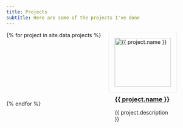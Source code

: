 ```yaml
---
title: Projects
subtitle: Here are some of the projects I've done
---
```

<style>
  .projects-container {
    display: flex;
    flex-wrap: wrap;
    gap: 20px; /* Adjust the gap between items */
    /* Optional: You can add more styling as needed */
  }

 .project-item {
    width: calc(33.33% - 20px); /* 33.33% width for each column with gap adjustment */
    padding: 15px; /* Padding around each project item */
    border: 1px solid #eaeaea; /* Border for each project item */
    border-radius: 5px; /* Optional: Rounded corners */
    /* Optional: You can add more styling as needed */
  }

  .project-item img {
    width: 100%; /* Ensures the image takes the full width of its container */
    height: auto; /* Maintains aspect ratio */
    /* Optional: You can add more styling as needed */
  }
</style>

<div class="projects-container">
  {% for project in site.data.projects %}
    <div class="project-item">
      <img src="{{ project.image_url }}" alt="{{ project.name }}">
      <h3><a href="{{ project.github_link }}">{{ project.name }}</a></h3>
      <p>{{ project.description }}</p>
    </div>
  {% endfor %}
</div>